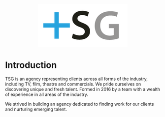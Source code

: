 <p align="center">
<img src="https://github.com/LukeBrandonFarrell/TSG/blob/master/src/logo.png">
<p>
  
 # Introduction
 
TSG is an agency representing clients across all forms of the industry, including TV, film, theatre and commercials. We pride ourselves on discovering unique and fresh talent. Formed in 2016 by a team with a wealth of experience in all areas of the industry. 

We strived in building an agency dedicated to finding work for our clients and nurturing emerging talent.
